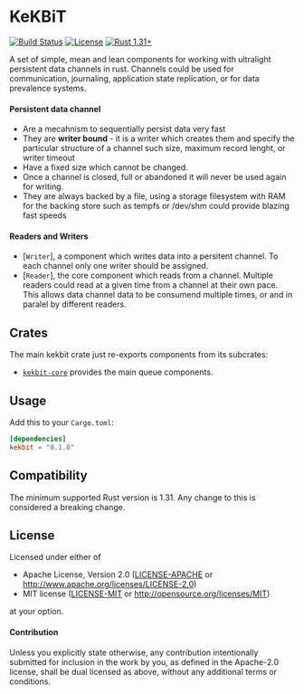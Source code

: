 # KeKBiT
[![Build Status](https://travis-ci.org/motoras/kekbit.svg?branch=master)](https://travis-ci.org/motoras/kekbit)
[![License](https://img.shields.io/badge/license-MIT%2FApache--2.0-blue.svg)](
https://github.com/motoras/kekbit)
[![Rust 1.31+](https://img.shields.io/badge/rust-1.31+-informational.svg)](
https://www.rust-lang.org)


A set of simple, mean and lean components for working with ultralight persistent data channels in rust. Channels could be used for communication, journaling, application state replication, or for data prevalence systems.

#### Persistent data channel
* Are a mecahnism to sequentially persist data very fast
* They are **writer bound** - it is a writer which creates them and specify the particular structure of a channel such size, maximum record lenght, or writer timeout
* Have a fixed size which cannot be changed. 
* Once a channel is closed, full or abandoned it will never be used again for writing. 
* They are always backed by a file, using a storage filesystem with RAM for the backing store such as tempfs or /dev/shm could provide blazing fast speeds

#### Readers and  Writers

* [`Writer`], a component which writes data into a persitent channel. To each channel only one writer should be assigned. 
* [`Reader`], the core component which reads from a channel. Multiple readers could read at a given time from a channel at their own pace. This allows data channel data to be consumend multiple times, or and in paralel by different  readers.


## Crates
The main kekbit crate just re-exports components from its subcrates:
* [`kekbit-core`](kekbit-core) provides the main queue components. 

## Usage

Add this to your `Cargo.toml`:

```toml
[dependencies]
kekbit = "0.1.0"
```

## Compatibility

The minimum supported Rust version is 1.31. Any change to this is considered a breaking change.

## License

Licensed under either of

 * Apache License, Version 2.0 ([LICENSE-APACHE](LICENSE-APACHE) or http://www.apache.org/licenses/LICENSE-2.0)
 * MIT license ([LICENSE-MIT](LICENSE-MIT) or http://opensource.org/licenses/MIT)

at your option.

#### Contribution

Unless you explicitly state otherwise, any contribution intentionally submitted
for inclusion in the work by you, as defined in the Apache-2.0 license, shall be
dual licensed as above, without any additional terms or conditions.

